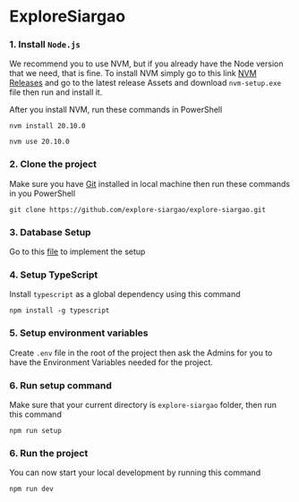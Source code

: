# ExploreSiargao

### 1. Install `Node.js`

We recommend you to use NVM, but if you already have the Node version that we need, that is fine. To install NVM simply go to this link [NVM Releases](https://github.com/coreybutler/nvm-windows/releases) and go to the latest release Assets and download `nvm-setup.exe` file then run and install it.

After you install NVM, run these commands in PowerShell

```
nvm install 20.10.0
```

```
nvm use 20.10.0
```

### 2. Clone the project

Make sure you have [Git](https://git-scm.com/) installed in local machine then run these commands in you PowerShell

```
git clone https://github.com/explore-siargao/explore-siargao.git
```

### 3. Database Setup

Go to this [file](/docs/local_database_setup.md) to implement the setup

### 4. Setup TypeScript

Install `typescript` as a global dependency using this command

```
npm install -g typescript
```

### 5. Setup environment variables

Create `.env` file in the root of the project then ask the Admins for you to have the Environment Variables needed for the project.

### 6. Run setup command

Make sure that your current directory is `explore-siargao` folder, then run this command

```
npm run setup
```

### 6. Run the project

You can now start your local development by running this command

```
npm run dev
```
